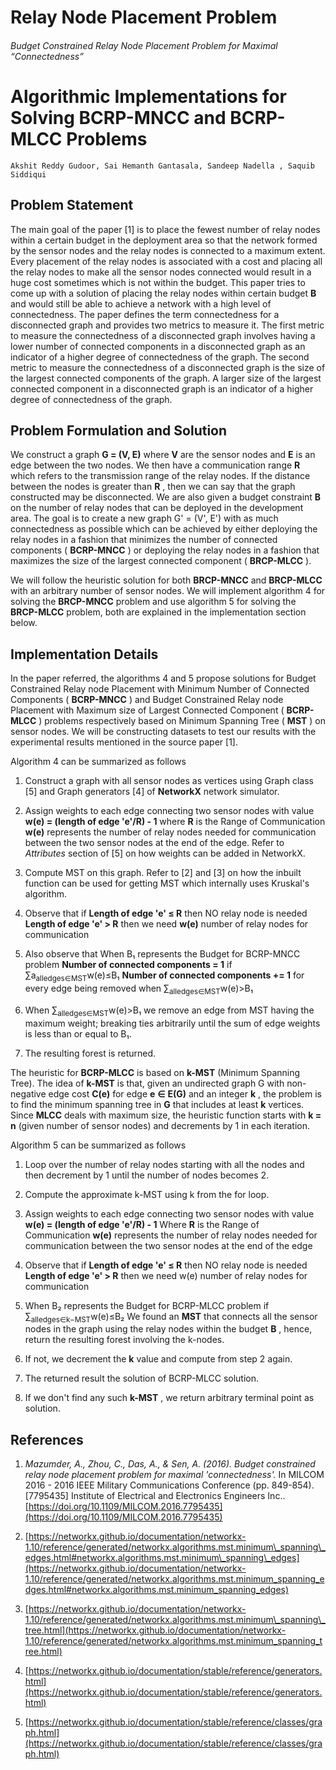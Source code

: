 # Relay Node Placement Problem
###### Budget Constrained Relay Node Placement Problem for Maximal “Connectedness”

# Algorithmic Implementations for Solving BCRP-MNCC and BCRP-MLCC Problems

```
Akshit Reddy Gudoor, Sai Hemanth Gantasala, Sandeep Nadella , Saquib Siddiqui
```

## Problem Statement

The main goal of the paper [1] is to place the fewest number of relay nodes within a certain budget in the deployment area so that the network formed by the sensor nodes and the relay nodes is connected to a maximum extent. Every placement of the relay nodes is associated with a cost and placing all the relay nodes to make all the sensor nodes connected would result in a huge cost sometimes which is not within the budget. This paper tries to come up with a solution of placing the relay nodes within certain budget **B** and would still be able to achieve a network with a high level of connectedness. The paper defines the term connectedness for a disconnected graph and provides two metrics to measure it. The first metric to measure the connectedness of a disconnected graph involves having a lower number of connected components in a disconnected graph as an indicator of a higher degree of connectedness of the graph. The second metric to measure the connectedness of a disconnected graph is the size of the largest connected components of the graph. A larger size of the largest connected component in a disconnected graph is an indicator of a higher degree of connectedness of the graph.

## Problem Formulation and Solution

We construct a graph **G = (V, E)** where **V** are the sensor nodes and **E** is an edge between the two nodes. We then have a communication range **R** which refers to the transmission range of the relay nodes. If the distance between the nodes is greater than **R** , then we can say that the graph constructed may be disconnected. We are also given a budget constraint **B** on the number of relay nodes that can be deployed in the development area. The goal is to create a new graph G&#39; = (V&#39;, E&#39;) with as much connectedness as possible which can be achieved by either deploying the relay nodes in a fashion that minimizes the number of connected components ( **BCRP-MNCC** ) or deploying the relay nodes in a fashion that maximizes the size of the largest connected component ( **BRCP-MLCC** ).

We will follow the heuristic solution for both **BRCP-MNCC** and **BRCP-MLCC** with an arbitrary number of sensor nodes. We will implement algorithm 4 for solving the **BRCP-MNCC** problem and use algorithm 5 for solving the **BRCP-MLCC** problem, both are explained in the implementation section below.

## Implementation Details

In the paper referred, the algorithms 4 and 5 propose solutions for Budget Constrained Relay node Placement with Minimum Number of Connected Components ( **BCRP-MNCC** ) and Budget Constrained Relay node Placement with Maximum size of Largest Connected Component ( **BCRP-MLCC** ) problems respectively based on Minimum Spanning Tree ( **MST** ) on sensor nodes. We will be constructing datasets to test our results with the experimental results mentioned in the source paper [1].

Algorithm 4 can be summarized as follows

1. Construct a graph with all sensor nodes as vertices using Graph class [5] and Graph generators [4] of **NetworkX** network simulator.
2. Assign weights to each edge connecting two sensor nodes with value
**w(e) = (length of edge &#39;e&#39;/R) - 1**
where
**R** is the Range of Communication
**w(e)** represents the number of relay nodes needed for communication between the two sensor nodes at the end of the edge.
Refer to _Attributes_ section of [5] on how weights can be added in NetworkX.

3. Compute MST on this graph. Refer to [2] and [3] on how the inbuilt function can be used for getting MST which internally uses Kruskal&#39;s algorithm.
4. Observe that if
**Length of edge &#39;e&#39; ≤ R** then NO relay node is needed
**Length of edge &#39;e&#39; > R** then we need **w(e)** number of relay nodes for communication
5. Also observe that
When B₁ represents the Budget for BCRP-MNCC problem
**Number of connected components = 1** if ∑a<sub>alledges∈MST</sub>w(e)≤B₁
**Number of connected components += 1** for every edge being removed when ∑<sub>alledges∈MST</sub>w(e)>B₁

6. When ∑<sub>alledges∈MST</sub>w(e)>B₁ we remove an edge from MST having the maximum weight; breaking ties arbitrarily until the sum of edge weights is less than or equal to B₁.
7. The resulting forest is returned.

The heuristic for **BCRP-MLCC** is based on **k-MST** (Minimum Spanning Tree). The idea of **k-MST** is that, given an undirected graph G with non-negative edge cost **C(e)** for edge **e**  **∈** **E(G)** and an integer **k** , the problem is to find the minimum spanning tree in **G** that includes at least **k** vertices. Since **MLCC** deals with maximum size, the heuristic function starts with **k = n** (given number of sensor nodes) and decrements by 1 in each iteration.

Algorithm 5 can be summarized as follows

1. Loop over the number of relay nodes starting with all the nodes and then decrement by 1 until the number of nodes becomes 2.
2. Compute the approximate k-MST using k from the for loop.
3. Assign weights to each edge connecting two sensor nodes with value
**w(e) = (length of edge &#39;e&#39;/R) - 1**
Where
**R** is the Range of Communication
**w(e)** represents the number of relay nodes needed for communication between the two sensor nodes at the end of the edge
4. Observe that if
**Length of edge &#39;e&#39; ≤ R** then NO relay node is needed
**Length of edge &#39;e&#39; > R** then we need w(e) number of relay nodes for communication
5. When B₂ represents the Budget for BCRP-MLCC problem
if ∑<sub>alledges∈k−MST</sub>w(e)≤B₂
We found an **MST** that connects all the sensor nodes in the graph using the relay nodes within the budget **B** , hence, return the resulting forest involving the k-nodes.

6. If not, we decrement the **k** value and compute from step 2 again.
7. The returned result the solution of BCRP-MLCC solution.
8. If we don&#39;t find any such **k-MST** , we return arbitrary terminal point as solution.

## References

1. _Mazumder, A., Zhou, C., Das, A., &amp; Sen, A. (2016). Budget constrained relay node placement problem for maximal &#39;connectedness&#39;._ In MILCOM 2016 - 2016 IEEE Military Communications Conference (pp. 849-854). [7795435] Institute of Electrical and Electronics Engineers Inc.. [https://doi.org/10.1109/MILCOM.2016.7795435](https://doi.org/10.1109/MILCOM.2016.7795435)

1. [https://networkx.github.io/documentation/networkx-1.10/reference/generated/networkx.algorithms.mst.minimum\_spanning\_edges.html#networkx.algorithms.mst.minimum\_spanning\_edges](https://networkx.github.io/documentation/networkx-1.10/reference/generated/networkx.algorithms.mst.minimum_spanning_edges.html#networkx.algorithms.mst.minimum_spanning_edges)

1. [https://networkx.github.io/documentation/networkx-1.10/reference/generated/networkx.algorithms.mst.minimum\_spanning\_tree.html](https://networkx.github.io/documentation/networkx-1.10/reference/generated/networkx.algorithms.mst.minimum_spanning_tree.html)

1. [https://networkx.github.io/documentation/stable/reference/generators.html](https://networkx.github.io/documentation/stable/reference/generators.html)

1. [https://networkx.github.io/documentation/stable/reference/classes/graph.html](https://networkx.github.io/documentation/stable/reference/classes/graph.html)
